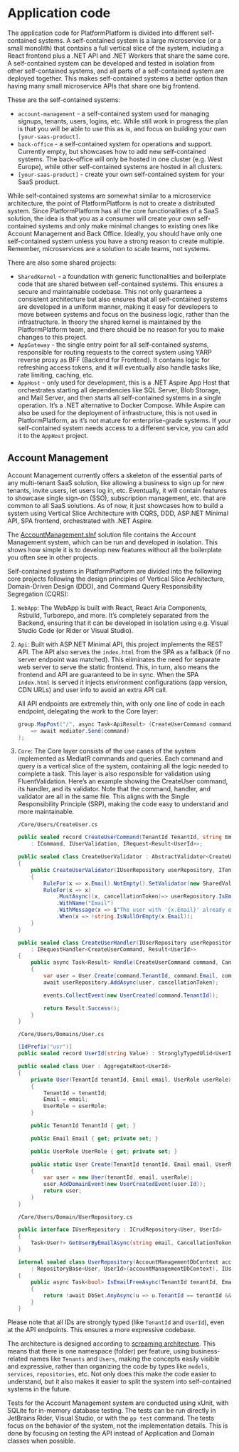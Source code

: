 # Application code

The application code for PlatformPlatform is divided into different self-contained systems. A self-contained system is a large microservice (or a small monolith) that contains a full vertical slice of the system, including a React frontend plus a .NET API and .NET Workers that share the same core. A self-contained system can be developed and tested in isolation from other self-contained systems, and all parts of a self-contained system are deployed together. This makes self-contained systems a better option than having many small microservice APIs that share one big frontend.

These are the self-contained systems:
- `account-management` - a self-contained system used for managing signups, tenants, users, logins, etc. While still work in progress the plan is that you will be able to use this as is, and focus on building your own `[your-saas-product]`.
- `back-office` - a self-contained system for operations and support. Currently empty, but showcases how to add new self-contained systems. The back-office will only be hosted in one cluster (e.g. West Europe), while other self-contained systems are hosted in all clusters.
- `[your-saas-product]` - create your own self-contained system for your SaaS product.

While self-contained systems are somewhat similar to a microservice architecture, the point of PlatformPlatform is not to create a distributed system. Since PlatformPlatform has all the core functionalities of a SaaS solution, the idea is that you as a consumer will create your own self-contained systems and only make minimal changes to existing ones like Account Management and Back Office. Ideally, you should have only one self-contained system unless you have a strong reason to create multiple. Remember, microservices are a solution to scale teams, not systems.

There are also some shared projects:
- `SharedKernel` - a foundation with generic functionalities and boilerplate code that are shared between self-contained systems. This ensures a secure and maintainable codebase. This not only guarantees a consistent architecture but also ensures that all self-contained systems are developed in a uniform manner, making it easy for developers to move between systems and focus on the business logic, rather than the infrastructure. In theory the shared kernel is maintained by the PlatformPlatform team, and there should be no reason for you to make changes to this project.
- `AppGateway` - the single entry point for all self-contained systems, responsible for routing requests to the correct system using YARP reverse proxy as BFF (Backend for Frontend). It contains logic for refreshing access tokens, and it will eventually also handle tasks like, rate limiting, caching, etc.
- `AppHost` - only used for development, this is a .NET Aspire App Host that orchestrates starting all dependencies like SQL Server, Blob Storage, and Mail Server, and then starts all self-contained systems in a single operation. It’s a .NET alternative to Docker Compose. While Aspire can also be used for the deployment of infrastructure, this is not used in PlatformPlatform, as it’s not mature for enterprise-grade systems. If your self-contained system needs access to a different service, you can add it to the `AppHost` project.

## Account Management

Account Management currently offers a skeleton of the essential parts of any multi-tenant SaaS solution, like allowing a business to sign up for new tenants, invite users, let users log in, etc. Eventually, it will contain features to showcase single sign-on (SSO), subscription management, etc. that are common to all SaaS solutions. As of now, it just showcases how to build a system using Vertical Slice Architecture with CQRS, DDD, ASP.NET Minimal API, SPA frontend, orchestrated with .NET Aspire.

The [AccountManagement.slnf](/application/AccountManagement.slnf) solution file contains the Account Management system, which can be run and developed in isolation. This shows how simple it is to develop new features without all the boilerplate you often see in other projects.

Self-contained systems in PlatformPlatform are divided into the following core projects following the design principles of Vertical Slice Architecture, Domain-Driven Design (DDD), and Command Query Responsibility Segregation (CQRS):

1. `WebApp`: The WebApp is built with React, React Aria Components, Rsbuild, Turborepo, and more. It’s completely separated from the Backend, ensuring that it can be developed in isolation using e.g. Visual Studio Code (or Rider or Visual Studio).

2. `Api`: Built with ASP.NET Minimal API, this project implements the REST API. The API also serves the `index.html` from the SPA as a fallback (if no server endpoint was matched). This eliminates the need for separate web server to serve the static frontend. This, in turn, also means the frontend and API are guaranteed to be in sync. When the SPA `index.html` is served it injects environment configurations (app version, CDN URLs) and user info to avoid an extra API call.

    All API endpoints are extremely thin, with only one line of code in each endpoint, delegating the work to the Core layer:

    ```csharp
    group.MapPost("/", async Task<ApiResult> (CreateUserCommand command, ISender mediator)
        => await mediator.Send(command)
    );
    ```

3. `Core`: The Core layer consists of the use cases of the system implemented as MediatR commands and queries. Each command and query is a vertical slice of the system, containing all the logic needed to complete a task. This layer is also responsible for validation using FluentValidation. Here’s an example showing the CreateUser command, its handler, and its validator. Note that the command, handler, and validator are all in the same file. This aligns with the Single Responsibility Principle (SRP), making the code easy to understand and more maintainable.


   `/Core/Users/CreateUser.cs`

    ```csharp
    public sealed record CreateUserCommand(TenantId TenantId, string Email, UserRole UserRole)
        : ICommand, IUserValidation, IRequest<Result<UserId>>;

    public sealed class CreateUserValidator : AbstractValidator<CreateUserCommand>
    {
        public CreateUserValidator(IUserRepository userRepository, ITenantRepository tenantRepository)
        {
            RuleFor(x => x.Email).NotEmpty().SetValidator(new SharedValidations.Email());
            RuleFor(x => x)
                .MustAsync((x, cancellationToken)=> userRepository.IsEmailFreeAsync(x.TenantId, x.Email, cancellationToken))
                .WithName("Email")
                .WithMessage(x => $"The user with '{x.Email}' already exists.")
                .When(x => !string.IsNullOrEmpty(x.Email));
        }
    }

    public sealed class CreateUserHandler(IUserRepository userRepository, ITelemetryEventsCollector events)
        : IRequestHandler<CreateUserCommand, Result<UserId>>
    {
        public async Task<Result> Handle(CreateUserCommand command, CancellationToken cancellationToken)
        {
            var user = User.Create(command.TenantId, command.Email, command.UserRole);
            await userRepository.AddAsync(user, cancellationToken);

            events.CollectEvent(new UserCreated(command.TenantId));

            return Result.Success();
        }
    }
    ```

    `/Core/Users/Domains/User.cs`

    ```csharp
    [IdPrefix("usr")]
    public sealed record UserId(string Value) : StronglyTypedUlid<UserId>(Value);

    public sealed class User : AggregateRoot<UserId>
    {
        private User(TenantId tenantId, Email email, UserRole userRole) : base(UserId.NewId())
        {
            TenantId = tenantId;
            Email = email;
            UserRole = userRole;
        }

        public TenantId TenantId { get; }

        public Email Email { get; private set; }

        public UserRole UserRole { get; private set; }

        public static User Create(TenantId tenantId, Email email, UserRole userRole)
        {
            var user = new User(tenantId, email, userRole);
            user.AddDomainEvent(new UserCreatedEvent(user.Id));
            return user;
        }
    }
    ```

    `/Core/Users/Domain/UserRepository.cs`

    ```csharp
    public interface IUserRepository : ICrudRepository<User, UserId>
    {
        Task<User?> GetUserByEmailAsync(string email, CancellationToken cancellationToken);
    }

    internal sealed class UserRepository(AccountManagementDbContext accountManagementDbContext)
        : RepositoryBase<User, UserId>(accountManagementDbContext), IUserRepository
    {
        public async Task<bool> IsEmailFreeAsync(TenantId tenantId, Email email, CancellationToken cancellationToken)
        {
            return !await DbSet.AnyAsync(u => u.TenantId == tenantId && u.Email == email, cancellationToken);
        }
    }
    ```

Please note that all IDs are strongly typed (like `TenantId` and `UserId`), even at the API endpoints. This ensures a more expressive codebase.

The architecture is designed according to [screaming architecture](https://blog.cleancoder.com/uncle-bob/2011/09/30/Screaming-Architecture.html). This means that there is one namespace (folder) per feature, using business-related names like `Tenants` and `Users`, making the concepts easily visible and expressive, rather than organizing the code by types like `models`, `services`, `repositories`, etc. Not only does this make the code easier to understand, but it also makes it easier to split the system into self-contained systems in the future.

Tests for the Account Management system are conducted using xUnit, with SQLite for in-memory database testing. The tests can be run directly in JetBrains Rider, Visual Studio, or with the `pp test` command. The tests focus on the behavior of the system, not the implementation details. This is done by focusing on testing the API instead of Application and Domain classes when possible.

